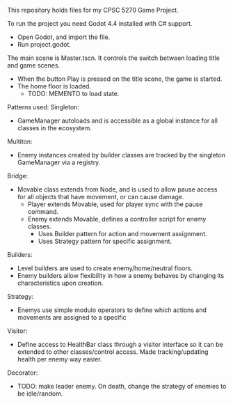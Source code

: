 This repository holds files for my CPSC 5270 Game Project.

To run the project you need Godot 4.4 installed with C# support.
  - Open Godot, and import the file.
  - Run project.godot.

The main scene is Master.tscn. It controls the switch between loading title and game scenes. 
  - When the button Play is pressed on the title scene, the game is started.
  - The home floor is loaded.
	  - TODO: MEMENTO to load state.
	 

Patterns used:
Singleton:
  - GameManager autoloads and is accessible as a global instance for all classes in the ecosystem.

Multiton:
  - Enemy instances created by builder classes are tracked by the singleton GameManager via a registry.

Bridge:
 - Movable class extends from Node, and is used to allow pause access for all objects that have movement, or can cause damage.
	 - Player extends Movable, used for player sync with the pause command.
	 - Enemy extends Movable, defines a controller script for enemy classes.
	   - Uses Builder pattern for action and movement assignment.
	   - Uses Strategy pattern for specific assignment. 

Builders:
  - Level builders are used to create enemy/home/neutral floors.
  - Enemy builders allow flexibility in how a enemy behaves by changing its characteristics upon creation. 

Strategy:
  - Enemys use simple modulo operators to define which actions and movements are assigned to a specific

Visitor:
  - Define access to HealthBar class through a visitor interface so it can be extended to other classes/control access. Made tracking/updating health per enemy way easier.

Decorator:
   - TODO: make leader enemy. On death, change the strategy of enemies to be idle/random. 
